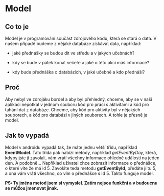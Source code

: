 # Model


## Co to je
Model je v programování součást zdrojového kódu, která se stará o data. V našem případě budeme
z nějaké databáze získávat data, například:

 - jaké přednášky se budou dít ve středu a v jakých učebnách? 
 
 - kdy se bude v pátek konat večeře a jaké o této akci máš informace?
 
 - kdy bude přednáška o databázích, v jaké učebně a kdo přednáší?
 
 
## Proč
Aby nebyl ve zdrojáku bordel a aby byl přehledný, chceme, aby se v naší aplikaci nepotkal v jednom
souboru kód pro práci s aktivitami a kód pro tahání dat z databáze. Chceme, aby kód pro aktivity
byl v nějakých souborech, a kód pro databázi v jiných souborech. A tohle je přesně je model.


## Jak to vypadá
Model v androidu vypadá tak, že máte jednu větší třídu, například **EventModel**. Tato třída pak
nabízí metody, například *getEventByDay*, která, kdyby jste jí zavolali, vám vrátí všechny
informace ohledně událostí na jeden den. A podobně... Například uživatel chce zobrazit informace o
přednášce, o které víte že má id 5. Zavoláte teda metodu **getEventById**, předáte jí tu 5, a ona
vám vrátí všechno, co vím o přednášce s id 5. Takto funguje model.

**PS: Ty jména metod jsem si vymyslel. Zatím nejsou funkční a v budoucnu se můžou jmenovat jinak.**
